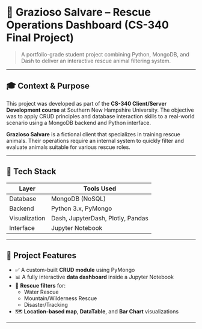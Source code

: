 # 🐾 Grazioso Salvare – Rescue Operations Dashboard (CS-340 Final Project)

> A portfolio-grade student project combining Python, MongoDB, and Dash to deliver an interactive rescue animal filtering system.

---

## 🎓 Context & Purpose

This project was developed as part of the **CS-340 Client/Server Development course** at Southern New Hampshire University. The objective was to apply CRUD principles and database interaction skills to a real-world scenario using a MongoDB backend and Python interface.

**Grazioso Salvare** is a fictional client that specializes in training rescue animals. Their operations require an internal system to quickly filter and evaluate animals suitable for various rescue roles.

---

## 🧱 Tech Stack

| Layer             | Tools Used                             |
|------------------|------------------------------------------|
| Database          | MongoDB (NoSQL)                         |
| Backend           | Python 3.x, PyMongo                     |
| Visualization     | Dash, JupyterDash, Plotly, Pandas       |
| Interface         | Jupyter Notebook                        |

---

## 🧩 Project Features

- ✅ A custom-built **CRUD module** using PyMongo
- 📊 A fully interactive **data dashboard** inside a Jupyter Notebook
- 🎯 **Rescue filters** for:
  - Water Rescue
  - Mountain/Wilderness Rescue
  - Disaster/Tracking
- 🗺 **Location-based map**, **DataTable**, and **Bar Chart** visualizations

---
